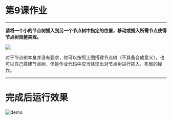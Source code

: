 # 第9课作业
---
**请将一个小的节点树插入到另一个节点树中指定的位置，移动或插入所需节点使得节点树规整美观。**

![](https://github.com/TDChina/NukeClass3/blob/master/homeworks/lesson9/lesson9.png)

对于节点树本身并没有要求，你可以按照上图搭建节点树（不具备合成意义），也可以自己搭建节点树，但是作业代码中应当体现出对节点树进行插入、布局的操作。

-------
# 完成后运行效果
![demo](https://i.loli.net/2020/04/18/rDV1eTnJiNZS4pa.gif)
